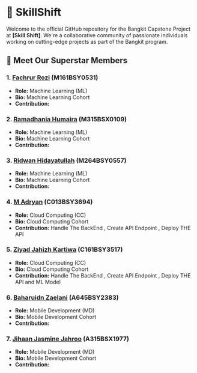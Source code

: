 # 🚀 SkillShift
Welcome to the official GitHub repository for the Bangkit Capstone Project at **[Skill Shift]**. We're a collaborative community of passionate individuals working on cutting-edge projects as part of the Bangkit program.

## 🌟 Meet Our Superstar Members

### 1. [**Fachrur Rozi**](https://github.com/hailDev) (M161BSY0531)
   - **Role:** Machine Learning (ML)
   - **Bio:** Machine Learning Cohort
   - **Contribution:** 

### 2. [**Ramadhania Humaira**](https://github.com/hmrrh) (M315BSX0109)
   - **Role:** Machine Learning (ML)
   - **Bio:** Machine Learning Cohort
   - **Contribution:** 

### 3. [**Ridwan Hidayatullah**](https://github.com/R-Hidayatullah) (M264BSY0557)
   - **Role:** Machine Learning (ML)
   - **Bio:**  Machine Learning Cohort
   - **Contribution:**

### 4. [**M Adryan**](https://github.com/ryturN) (C013BSY3694)
   - **Role:** Cloud Computing (CC)
   - **Bio:**  Cloud Computing Cohort
   - **Contribution:** Handle The BackEnd , Create API Endpoint , Deploy THE API 

### 5. [**Ziyad Jahizh Kartiwa**](https://github.com/ZiyadZK) (C161BSY3517)
   - **Role:** Cloud Computing (CC)
   - **Bio:**  Cloud Computing Cohort
   - **Contribution:** Handle The BackEnd , Create API Endpoint , Deploy THE API and ML Model

### 6. [**Baharuidn Zaelani**](https://github.com/BaharudinZaelani) (A645BSY2383)
   - **Role:** Mobile Development (MD)
   - **Bio:**  Mobile Development Cohort
   - **Contribution:**

### 7. [**Jihaan Jasmine Jahroo**](https://github.com/JejeTrue) (A315BSX1977)
   - **Role:** Mobile Development (MD)
   - **Bio:**  Mobile Development Cohort
   - **Contribution:**



